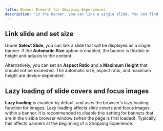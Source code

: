 ```yaml
---
title: Banner Element for Shopping Experiences
description: "In the banner, you can link a single slide. You can find the banner element in the block selection group Elysium Blocks in the Shopping Experiences."
---
```


## Link slide and set size
Under **Select Slide**, you can link a slide that will be displayed as a single banner. If the **Automatic Size** option is enabled, the banner is flexible in height and adjusts to the content.

Alternatively, you can set an **Aspect Ratio** and a **Maximum Height** that should not be exceeded. The automatic size, aspect ratio, and maximum height are device-dependent.

## Lazy loading of slide covers and focus images

**Lazy loading** is enabled by default and uses the browser's lazy loading function for images. Lazy loading affects slide covers and focus images within a banner. It is recommended to disable this setting for banners that are in the visible browser window (when the page is first loaded). Typically, this affects banners at the beginning of a Shopping Experience.

